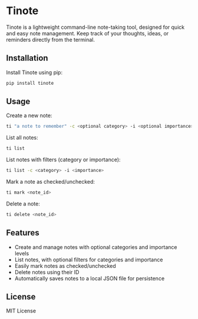# Tinote

Tinote is a lightweight command-line note-taking tool, designed for quick and easy note management. Keep track of your thoughts, ideas, or reminders directly from the terminal.

## Installation

Install Tinote using pip:

```bash
pip install tinote
```

## Usage

Create a new note:

```bash
ti "a note to remember" -c <optional category> -i <optional importance>
```

List all notes:

```bash
ti list
```

List notes with filters (category or importance):

```bash
ti list -c <category> -i <importance>
```

Mark a note as checked/unchecked:

```bash
ti mark <note_id>
```

Delete a note:

```bash
ti delete <note_id>
```

## Features

- Create and manage notes with optional categories and importance levels
- List notes, with optional filters for categories and importance
- Easily mark notes as checked/unchecked
- Delete notes using their ID
- Automatically saves notes to a local JSON file for persistence

## License

MIT License
